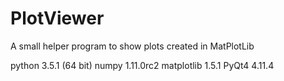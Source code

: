 # PlotViewer
A small helper program to show plots created in MatPlotLib

python 3.5.1 (64 bit)
numpy 1.11.0rc2
matplotlib 1.5.1
PyQt4 4.11.4
